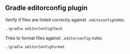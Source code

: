 ## Gradle editorconfig plugin

Verify if files are linted correctly against `.editoconfig`rules.

```powershell
./gradlw editorConfigCheck
```

Tries to format files against `.editorconfig` rules.

```powershell
./gradlw editorConfigFormat
```
